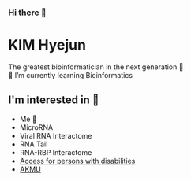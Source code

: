 ### Hi there 👋
# KIM Hyejun
The greatest bioinformatician in the next generation 🐣   
🌱 I’m currently learning Bioinformatics

## I'm interested in :microscope:
+ Me :raising_hand:
+ MicroRNA
+ Viral RNA Interactome
+ RNA Tail
+ RNA-RBP Interactome
+ [Access for persons with disabilities](https://en.unesco.org/themes/access-persons-disabilities)
+ [AKMU](https://www.youtube.com/watch?v=gMXXVS6Hil4)
<!--
+ [그 해 우리는](https://programs.sbs.co.kr/drama/ourbelovedsummer/main)
--->

<!--
**hyejun18/hyejun18** is a ✨ _special_ ✨ repository because its `README.md` (this file) appears on your GitHub profile.

Here are some ideas to get you started:

- 🔭 I’m currently working on ...
- 🌱 I’m currently learning ...
- 👯 I’m looking to collaborate on ...
- 🤔 I’m looking for help with ...
- 💬 Ask me about ...
- 📫 How to reach me: ...
- 😄 Pronouns: ...
- ⚡ Fun fact: ...
-->
